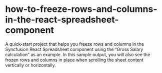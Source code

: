 # how-to-freeze-rows-and-columns-in-the-react-spreadsheet-component
A quick-start project that helps you freeze rows and columns in the Syncfusion React Spreadsheet component using the “Gross Salary calculation” as an example. In this sample output, you will also see the frozen rows and columns in place when scrolling the sheet content vertically or horizontally.
